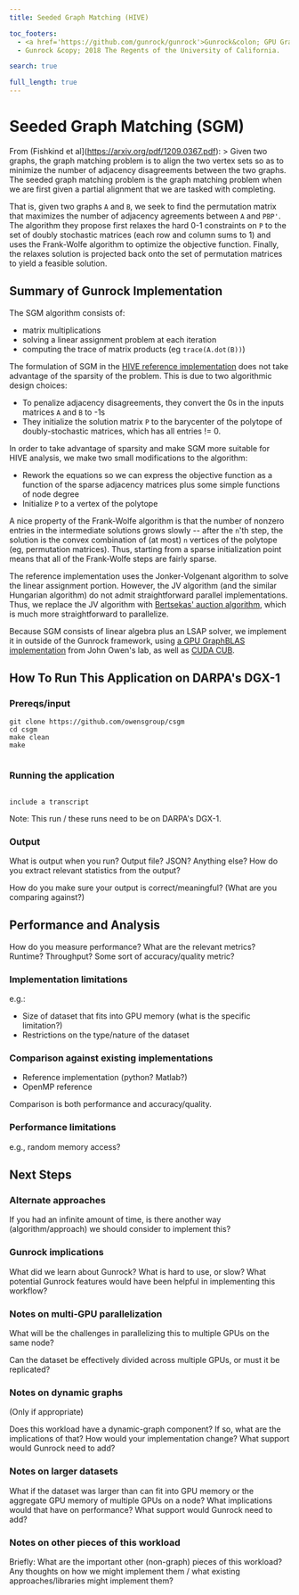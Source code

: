```yaml
---
title: Seeded Graph Matching (HIVE)

toc_footers:
  - <a href='https://github.com/gunrock/gunrock'>Gunrock&colon; GPU Graph Analytics</a>
  - Gunrock &copy; 2018 The Regents of the University of California.

search: true

full_length: true
---
```


# Seeded Graph Matching (SGM)

From (Fishkind et al](https://arxiv.org/pdf/1209.0367.pdf):
    > Given two graphs, the graph matching problem is to align the two vertex sets so as to minimize the number of adjacency disagreements between the two graphs. The seeded graph matching problem is the graph matching problem when we are first given a partial alignment that we are tasked with completing.

That is, given two graphs `A` and `B`, we seek to find the permutation matrix that maximizes the number of adjacency agreements between `A` and `PBP'`.  The algorithm they propose first relaxes the hard 0-1 constraints on `P` to the set of doubly stochastic matrices (each row and column sums to 1) and uses the Frank-Wolfe algorithm to optimize the objective function.  Finally, the relaxes solution is projected back onto the set of permutation matrices to yield a feasible solution.

## Summary of Gunrock Implementation

The SGM algorithm consists of:
 - matrix multiplications
 - solving a linear assignment problem at each iteration
 - computing the trace of matrix products (eg `trace(A.dot(B))`)

The formulation of SGM in the [HIVE reference implementation](https://gitlab.hiveprogram.com/ggillary/seeded_graph_matching_brain_connectome/blob/master/sgm.py) does not take advantage of the sparsity of the problem.  This is due to two algorithmic design choices:
 - To penalize adjacency disagreements, they convert the 0s in the inputs matrices `A` and `B` to -1s
 - They initialize the solution matrix `P` to the barycenter of the polytope of doubly-stochastic matrices, which has all entries != 0.

In order to take advantage of sparsity and make SGM more suitable for HIVE analysis, we make two small modifications to the algorithm:
 - Rework the equations so we can express the objective function as a function of the sparse adjacency matrices plus some simple functions of node degree
 - Initialize `P` to a vertex of the polytope

A nice property of the Frank-Wolfe algorithm is that the number of nonzero entries in the intermediate solutions grows slowly -- after the `n`'th step, the solution is the convex combination of (at most) `n` vertices of the polytope (eg, permutation matrices).  Thus, starting from a sparse initialization point means that all of the Frank-Wolfe steps are fairly sparse.

The reference implementation uses the Jonker-Volgenant algorithm to solve the linear assignment portion.  However, the JV algorithm (and the similar Hungarian algorithm) do not admit straightforward parallel implementations.  Thus, we replace the JV algorithm with [Bertsekas' auction algorithm](http://web.mit.edu/dimitrib/www/Auction_Encycl.pdf), which is much more straightforward to parallelize.

Because SGM consists of linear algebra plus an LSAP solver, we implement it in outside of the Gunrock framework, using [a GPU GraphBLAS implementation](https://arxiv.org/abs/1804.03327) from John Owen's lab, as well as [CUDA CUB](https://nvlabs.github.io/cub/).

## How To Run This Application on DARPA's DGX-1

### Prereqs/input

```
git clone https://github.com/owensgroup/csgm
cd csgm
make clean
make


```

### Running the application

<code>
include a transcript
</code>

Note: This run / these runs need to be on DARPA's DGX-1.

### Output

What is output when you run? Output file? JSON? Anything else? How do you extract relevant statistics from the output?

How do you make sure your output is correct/meaningful? (What are you comparing against?)

## Performance and Analysis

How do you measure performance? What are the relevant metrics? Runtime? Throughput? Some sort of accuracy/quality metric?

### Implementation limitations

e.g.:

- Size of dataset that fits into GPU memory (what is the specific limitation?)
- Restrictions on the type/nature of the dataset

### Comparison against existing implementations

- Reference implementation (python? Matlab?)
- OpenMP reference

Comparison is both performance and accuracy/quality.



### Performance limitations

e.g., random memory access?

## Next Steps

### Alternate approaches

If you had an infinite amount of time, is there another way (algorithm/approach) we should consider to implement this?

### Gunrock implications

What did we learn about Gunrock? What is hard to use, or slow? What potential Gunrock features would have been helpful in implementing this workflow?

### Notes on multi-GPU parallelization

What will be the challenges in parallelizing this to multiple GPUs on the same node?

Can the dataset be effectively divided across multiple GPUs, or must it be replicated?

### Notes on dynamic graphs

(Only if appropriate)

Does this workload have a dynamic-graph component? If so, what are the implications of that? How would your implementation change? What support would Gunrock need to add?

### Notes on larger datasets

What if the dataset was larger than can fit into GPU memory or the aggregate GPU memory of multiple GPUs on a node? What implications would that have on performance? What support would Gunrock need to add?

### Notes on other pieces of this workload

Briefly: What are the important other (non-graph) pieces of this workload? Any thoughts on how we might implement them / what existing approaches/libraries might implement them?
